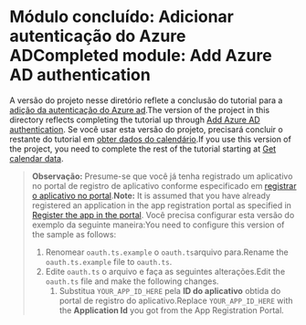 # <a name="completed-module-add-azure-ad-authentication"></a><span data-ttu-id="b00e0-101">Módulo concluído: Adicionar autenticação do Azure AD</span><span class="sxs-lookup"><span data-stu-id="b00e0-101">Completed module: Add Azure AD authentication</span></span>

<span data-ttu-id="b00e0-102">A versão do projeto nesse diretório reflete a conclusão do tutorial para a [adição da autenticação do Azure ad](https://docs.microsoft.com/graph/training/angular-tutorial?tutorial-step=3).</span><span class="sxs-lookup"><span data-stu-id="b00e0-102">The version of the project in this directory reflects completing the tutorial up through [Add Azure AD authentication](https://docs.microsoft.com/graph/training/angular-tutorial?tutorial-step=3).</span></span> <span data-ttu-id="b00e0-103">Se você usar esta versão do projeto, precisará concluir o restante do tutorial em [obter dados do calendário](https://docs.microsoft.com/graph/training/angular-tutorial?tutorial-step=4).</span><span class="sxs-lookup"><span data-stu-id="b00e0-103">If you use this version of the project, you need to complete the rest of the tutorial starting at [Get calendar data](https://docs.microsoft.com/graph/training/angular-tutorial?tutorial-step=4).</span></span>

> <span data-ttu-id="b00e0-104">**Observação:** Presume-se que você já tenha registrado um aplicativo no portal de registro de aplicativo conforme especificado em [registrar o aplicativo no portal](https://docs.microsoft.com/graph/tutorials/angular?tutorial-step=2).</span><span class="sxs-lookup"><span data-stu-id="b00e0-104">**Note:** It is assumed that you have already registered an application in the app registration portal as specified in [Register the app in the portal](https://docs.microsoft.com/graph/tutorials/angular?tutorial-step=2).</span></span> <span data-ttu-id="b00e0-105">Você precisa configurar esta versão do exemplo da seguinte maneira:</span><span class="sxs-lookup"><span data-stu-id="b00e0-105">You need to configure this version of the sample as follows:</span></span>
>
> 1. <span data-ttu-id="b00e0-106">Renomear `oauth.ts.example` o `oauth.ts`arquivo para.</span><span class="sxs-lookup"><span data-stu-id="b00e0-106">Rename the `oauth.ts.example` file to `oauth.ts`.</span></span>
> 1. <span data-ttu-id="b00e0-107">Edite `oauth.ts` o arquivo e faça as seguintes alterações.</span><span class="sxs-lookup"><span data-stu-id="b00e0-107">Edit the `oauth.ts` file and make the following changes.</span></span>
>     1. <span data-ttu-id="b00e0-108">Substitua `YOUR_APP_ID_HERE` pela **ID do aplicativo** obtida do portal de registro do aplicativo.</span><span class="sxs-lookup"><span data-stu-id="b00e0-108">Replace `YOUR_APP_ID_HERE` with the **Application Id** you got from the App Registration Portal.</span></span>
